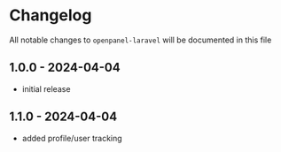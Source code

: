 # Changelog

All notable changes to `openpanel-laravel` will be documented in this file

## 1.0.0 - 2024-04-04

- initial release

## 1.1.0 - 2024-04-04

- added profile/user tracking